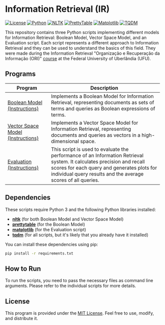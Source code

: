 # Information Retrieval (IR)

[![License](https://img.shields.io/github/license/IgorAugust0/information-retrieval)](LICENSE)
[![Python](https://img.shields.io/badge/python-3.12.4%2B-blue)](https://www.python.org/downloads/)
[![NLTK](https://img.shields.io/badge/nltk-3.8.1-blue)](https://www.nltk.org/)
[![PrettyTable](https://img.shields.io/badge/prettytable-3.10.2-blue)](https://pypi.org/project/prettytable/)
[![Matplotlib](https://img.shields.io/badge/matplotlib-3.9.1-blue)](https://matplotlib.org/)
[![TQDM](https://img.shields.io/badge/tqdm-4.66.4-blue)](https://tqdm.github.io/)

This repository contains three Python scripts implementing different models for Information Retrieval: Boolean Model, Vector Space Model, and an Evaluation script. Each script represents a different approach to Information Retrieval and they can be used to understand the basics of this field. They were made during the Information Retrieval "Organização e Recuperação da Informação (ORI)" [course](https://github.com/IgorAugust0/ORI) at the Federal University of Uberlândia (UFU).

## Programs

| Program | Description |
| --- | --- |
| [Boolean Model](1_boolean_model/base_samba/boolean_model.py) [(Instructions)](1_boolean_model/README.md) | Implements a Boolean Model for Information Retrieval, representing documents as sets of terms and queries as Boolean expressions of terms.  |
| [Vector Space Model](2_vector_space_model/base_samba/vsm.py) [(Instructions)](2_vector_space_model/README.md)| Implements a Vector Space Model for Information Retrieval, representing documents and queries as vectors in a high-dimensional space. |
| [Evaluation](3_evaluation/evaluation.py) [(Instructions)](3_evaluation/README.md)| This script is used to evaluate the performance of an Information Retrieval system. It calculates precision and recall scores for each query and generates plots for individual query results and the average scores of all queries. |

## Dependencies

These scripts require Python 3 and the following Python libraries installed:

- [**nltk**](https://www.nltk.org/install.html) (for both Boolean Model and Vector Space Model)
- [**prettytable**](https://pypi.org/project/prettytable/) (for the Boolean Model)
- [**matplotlib**](https://matplotlib.org/stable/install/index.html) (for the Evaluation script)
- [**tqdm**](https://tqdm.github.io/) (for all scripts, but it's likely that you already have it installed)

You can install these dependencies using pip:

```bash
pip install -r requirements.txt
```

## How to Run

To run the scripts, you need to pass the necessary files as command line arguments. Please refer to the individual scripts for more details.

## License

This program is provided under the [MIT License](LICENSE). Feel free to use, modify, and distribute it.
